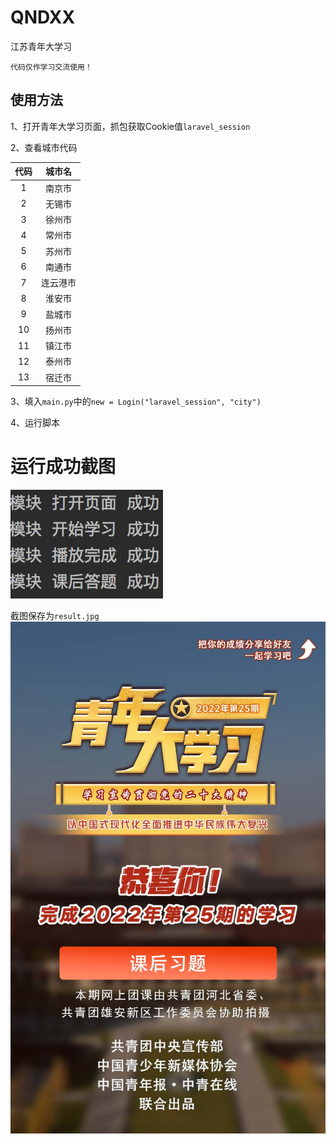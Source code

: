 # QNDXX
江苏青年大学习

`代码仅作学习交流使用！`

## 使用方法
1、打开青年大学习页面，抓包获取Cookie值`laravel_session`

2、查看城市代码

| 代码 |  城市名  |
| :--: | :------: |
|  1   |  南京市  |
|  2   |  无锡市  |
|  3   |  徐州市  |
|  4   |  常州市  |
|  5   |  苏州市  |
|  6   |  南通市  |
|  7   | 连云港市 |
|  8   |  淮安市  |
|  9   |  盐城市  |
|  10  |  扬州市  |
|  11  |  镇江市  |
|  12  |  泰州市  |
|  13  |  宿迁市  |

3、填入`main.py`中的`new = Login("laravel_session", "city")`

4、运行脚本

# 运行成功截图
![success](src/success.png)

截图保存为`result.jpg`
![result](src/result.jpg)

